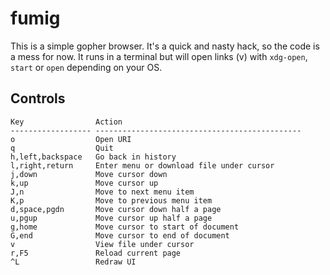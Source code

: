 fumig
=====

This is a simple gopher browser. It's a quick and nasty hack, so the
code is a mess for now. It runs in a terminal but will open links
(v) with `xdg-open`, `start` or `open` depending on your OS.

Controls
--------

    Key                Action
    ------------------ ----------------------------------------------
    o                  Open URI
    q                  Quit
    h,left,backspace   Go back in history
    l,right,return     Enter menu or download file under cursor
    j,down             Move cursor down
    k,up               Move cursor up
    J,n                Move to next menu item
    K,p                Move to previous menu item
    d,space,pgdn       Move cursor down half a page
    u,pgup             Move cursor up half a page
    g,home             Move cursor to start of document
    G,end              Move cursor to end of document
    v                  View file under cursor
    r,F5               Reload current page
    ^L                 Redraw UI


